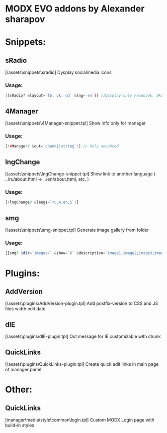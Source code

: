 # MODX EVO addons by Alexander sharapov

# Snippets:

## sRadio
[\assets\snippets\sradio\]
Dysplay socialmedia icons
### Usage:
```php
[[sRadio? &layout=`fb, vk, od` &lng=`en`]] //Display only Facebook, Vkontakte and Odnoklassniki logos with English titles
```
## 4Manager
[\assets\snippets\4Manager-snippet.tpl]
Show info only for manager
### Usage:
```php
[!4Manager? &out=`chunk||string`!] // Only uncahced
```
## lngChange
[\assets\snippets\lngChange-snippet.tpl]
Show link to another language ( ../ru/about.html -> ../en/about.html, etc. )
### Usage:
```php
[!lngChange? &langs=`ru,4;en,5`!]
```
## smg
[\assets\snippets\smg-snippet.tpl]
Generate image gallery from folder
### Usage:
```php
[[smg? &dir=`images/` &show=`6` &description=`image1;image2;image3;image4;image5;image6` &class=`images` &size=`200xauto` &wrapp=`id_1;id_2;id_3` &wrappout=`site_1.ru,site_2.ru,site_3.ru` &slider=`1`]]
```

# Plugins:

## AddVersion
[\assets\plugins\AddVersion-plugin.tpl]
Add postfix-version to CSS and JS files width edit date

## dIE
[\assets\plugins\dIE-plugin.tpl]
Out message for IE customizable with chunk

## QuickLinks
[\assets\plugins\QuickLinks-plugin.tpl]
Create quick edit links in main page of manager panel

# Other:

## QuickLinks
[manager\media\style\common\login.tpl]
Custom MODX Login page with build-in styles